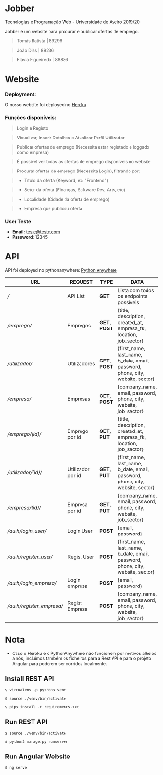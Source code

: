 # Jobber

Tecnologias e Programação Web - Universidade de Aveiro 2019/20

Jobber é um website para procurar e publicar ofertas de emprego.

> Tomás Batista | 89296

> João Dias | 89236

> Flávia Figueiredo | 88886 


# Website
### Deployment:
O nosso website foi deployed no [Heroku](heroku.com)

### Funções disponíveis:
> Login e Registo

> Visualizar, Inserir Detalhes e Atualizar Perfil Utilizador

> Publicar ofertas de emprego (Necessita estar registado e loggado como empresa)

> É possível ver todas as ofertas de emprego disponíveis no website

> Procurar ofertas de emprego (Necessita Login), filtrando por:

> - Título da oferta (Keyword, ex: "Frontend")   

> - Setor da oferta (Finanças, Software Dev, Arts, etc)

> - Localidade (Cidade da oferta de emprego)    

> - Empresa que publicou oferta  


### User Teste
- **Email:** teste@teste.com
- **Password:** 12345

# API

API foi deployed no pythonanywhere: [Python Anywhere](http://tomas99batista.pythonanywhere.com/)

|URL |REQUEST|TYPE|DATA |  
|-|-|-|-|
|*/*|API List | **GET** |Lista com todos os endpoints possíveis
|*/emprego/*|Empregos | **GET, POST** |{title, description, created_at, empresa_fk, location, job_sector}
|*/utilizador/*|Utilizadores | **GET, POST** |{first_name, last_name, b_date, email, password, phone, city, website, sector}
|*/empresa/*|Empresas | **GET, POST** |{company_name, email, password, phone, city, website, job_sector}
|*/emprego/{id}/*|Emprego por id| **GET, PUT** |{title, description, created_at, empresa_fk, location, job_sector}
|*/utilizador/{id}/*|Utilizador por id | **GET, PUT** |{first_name, last_name, b_date, email, password, phone, city, website, sector}
|*/empresa/{id}/*|Empresa por id | **GET, PUT** |{company_name, email, password, phone, city, website, job_sector}
|*/auth/login_user/*|Login User | **POST** |{email, password}
|*/auth/register_user/*|Regist User | **POST** |{first_name, last_name, b_date, email, password, phone, city, website, sector}
|*/auth/login_empresa/*|Login empresa | **POST** |{email, password}
|*/auth/register_empresa/*|Regist Empresa | **POST** |{company_name, email, password, phone, city, website, job_sector}

# Nota
- Caso o Heroku e o PythonAnywhere não funcionem por motivos alheios a nós, incluímos também os ficheiros para a Rest API e para o projeto Angular para poderem ser corridos localmente.

## Install REST API

`$ virtualenv -p python3 venv`

`$ source ./venv/bin/activate`

`$ pip3 install -r requirements.txt`

## Run REST API

`$ source ./venv/bin/activate`

`$ python3 manage.py runserver`

## Run Angular Website
`$ ng serve`
